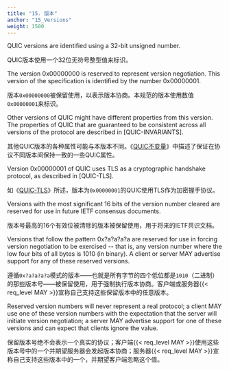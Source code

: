 ```yaml
---
title: "15. 版本"
anchor: "15_Versions"
weight: 1500
---
```


QUIC versions are identified using a 32-bit unsigned number.

QUIC版本使用一个32位无符号整型值来标识。

The version 0x00000000 is reserved to represent version negotiation. This version of the specification is identified by the number 0x00000001.

版本`0x00000000`被保留使用，以表示版本协商。本规范的版本使用数值`0x00000001`来标识。

Other versions of QUIC might have different properties from this version. The properties of QUIC that are guaranteed to be consistent across all versions of the protocol are described in [QUIC-INVARIANTS].

其他QUIC版本的各种属性可能与本版本不同。《[QUIC不变量]()》中描述了保证在协议不同版本间保持一致的一些QUIC属性。

Version 0x00000001 of QUIC uses TLS as a cryptographic handshake protocol, as described in [QUIC-TLS].

如《[QUIC-TLS]()》所述，版本为`0x00000001`的QUIC使用TLS作为加密握手协议。

Versions with the most significant 16 bits of the version number cleared are reserved for use in future IETF consensus documents.

版本号最高的16个有效位被清除的版本被保留使用，用于将来的IETF共识文档。

Versions that follow the pattern 0x?a?a?a?a are reserved for use in forcing version negotiation to be exercised -- that is, any version number where the low four bits of all bytes is 1010 (in binary). A client or server MAY advertise support for any of these reserved versions.

遵循`0x?a?a?a?a`模式的版本——也就是所有字节的四个低位都是`1010`（二进制）的那些版本号——被保留使用，用于强制执行版本协商。客户端或服务器{{< req_level MAY >}}宣称自己支持这些保留版本中的任意版本。

Reserved version numbers will never represent a real protocol; a client MAY use one of these version numbers with the expectation that the server will initiate version negotiation; a server MAY advertise support for one of these versions and can expect that clients ignore the value.

保留版本号绝不会表示一个真实的协议；客户端{{< req_level MAY >}}使用这些版本号中的一个并期望服务器会发起版本协商；服务器{{< req_level MAY >}}宣称自己支持这些版本中的一个，并期望客户端忽略这个值。
